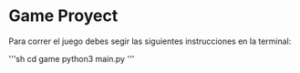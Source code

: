 # Game Proyect

Para correr el juego debes segir las siguientes instrucciones en la terminal:

'''sh
cd game
python3 main.py
'''